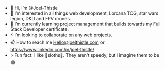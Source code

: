 - 👋 Hi, I’m @Joel-Thistle
- 👀 I’m interested in all things web development, Lorcana TCG,  star wars legion, D&D and FPV drones.
- 🌱 I’m currently learning project management that builds towards my Full Stack Developer certificate.
- ⚡ I’m looking to collaborate on any web projects.
- 📫 How to reach me Hello@joelthistle.com or https://www.linkedin.com/in/joel-thistle/
- ⚡ Fun fact: I like 🦥sloths🦥. They aren't speedy, but I imagine them to be 😂

<!---
Joel-Thistle/Joel-Thistle is a ✨ special ✨ repository because its `README.md` (this file) appears on your GitHub profile.
You can click the Preview link to take a look at your changes.
--->

